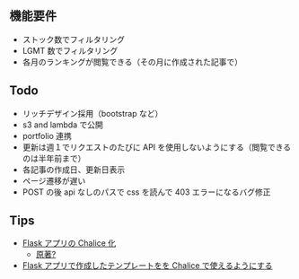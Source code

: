 ## 機能要件

- ストック数でフィルタリング
- LGMT 数でフィルタリング
- 各月のランキングが閲覧できる（その月に作成された記事で）

## Todo

- リッチデザイン採用（bootstrap など）
- s3 and lambda で公開
- portfolio 連携
- 更新は週１でリクエストのたびに API を使用しないようにする（閲覧できるのは半年前まで）
- 各記事の作成日、更新日表示
- ページ遷移が遅い
- POST の後 api なしのパスで css を読んで 403 エラーになるバグ修正

## Tips

- [Flask アプリの Chalice 化](https://qiita.com/t-kigi/items/418908e290b54732968f)
  - [原著?](https://linuxtut.com/en/418908e290b54732968f/)
- [Flask アプリで作成したテンプレートをを Chalice で使えるようにする](https://medium.com/@tim_33529/creating-a-serverless-blog-with-chalice-bdc39b835f75)
